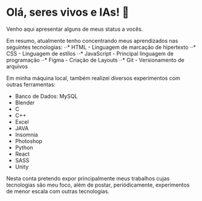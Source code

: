 # Olá, seres vivos e IAs! 🤖

Venho aqui apresentar alguns de meus status a vocês.

Em resumo, atualmente tenho concentrando meus aprendizados nas seguintes tecnologias: 
⋅⋅* HTML - Linguagem de marcação de hipertexto
⋅⋅* CSS - Linguagem de estilos
⋅⋅* JavaScript - Principal linguagem de programação
⋅⋅* Figma - Criação de Layouts
⋅⋅* Git - Versionamento de arquivos

Em minha máquina local, também realizei diversos experimentos com outras ferramentas: 
- Banco de Dados: MySQL
- Blender
- C
- C++
- Excel
- JAVA
- Insomnia
- Photoshop
- Python
- React
- SASS
- Unity

Nesta conta pretendo expor principalmente meus trabalhos cujas tecnologias são meu foco, além de postar, periódicamente, experimentos de menor escala com outras tecnologias.


